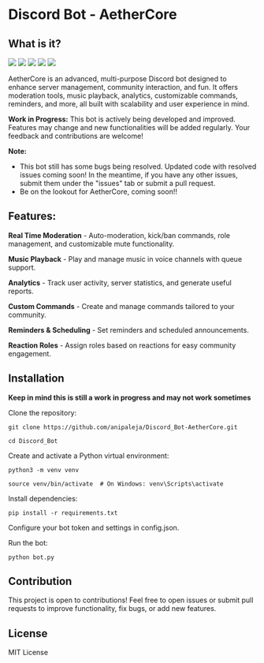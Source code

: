 # Discord Bot - AetherCore
## What is it?
<img src="https://img.shields.io/badge/status-in%20progress-yellow?style=flat-square" /> <img src="https://img.shields.io/github/license/anipaleja/Discord_Bot-AetherCore?style=flat-square" /> <img src="https://img.shields.io/badge/python-3.10+-blue?style=flat-square&logo=python&logoColor=white" /> <img src="https://img.shields.io/badge/discord.py-2.x-blueviolet?style=flat-square&logo=discord&logoColor=white" /> <img src="https://img.shields.io/badge/platform-Discord-7289DA?style=flat-square&logo=discord&logoColor=white" /> </p>
AetherCore is an advanced, multi-purpose Discord bot designed to enhance server management, community interaction, and fun. It offers moderation tools, music playback, analytics, customizable commands, reminders, and more, all built with scalability and user experience in mind.

**Work in Progress:** This bot is actively being developed and improved. Features may change and new functionalities will be added regularly. Your feedback and contributions are welcome!

**Note:**
- This bot still has some bugs being resolved. Updated code with resolved issues coming soon! In the meantime, if you have any other issues, submit them under the "issues" tab or submit a pull request.
- Be on the lookout for AetherCore, coming soon!!

## Features: 

**Real Time Moderation** - Auto-moderation, kick/ban commands, role management, and customizable mute functionality.

**Music Playback** - Play and manage music in voice channels with queue support.

**Analytics** - Track user activity, server statistics, and generate useful reports.

**Custom Commands** - Create and manage commands tailored to your community.

**Reminders & Scheduling** - Set reminders and scheduled announcements.

**Reaction Roles** - Assign roles based on reactions for easy community engagement.

## Installation

**Keep in mind this is still a work in progress and may not work sometimes**

Clone the repository:

    git clone https://github.com/anipaleja/Discord_Bot-AetherCore.git
    
    cd Discord_Bot
    
Create and activate a Python virtual environment:

    python3 -m venv venv
    
    source venv/bin/activate  # On Windows: venv\Scripts\activate
    
Install dependencies:

    pip install -r requirements.txt
    
Configure your bot token and settings in config.json.

Run the bot:

    python bot.py

## Contribution
This project is open to contributions! Feel free to open issues or submit pull requests to improve functionality, fix bugs, or add new features.

## License
MIT License
